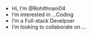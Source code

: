 -  Hi, I’m @Rohithnani04
-  I’m interested in ...Coding
-  I’m a Full-stack Develpoer
-  I’m looking to collaborate on ...


<!---
Rohithnani04/Rohithnani04 is a ✨ special ✨ repository because its `README.md` (this file) appears on your GitHub profile.
You can click the Preview link to take a look at your changes.
--->
